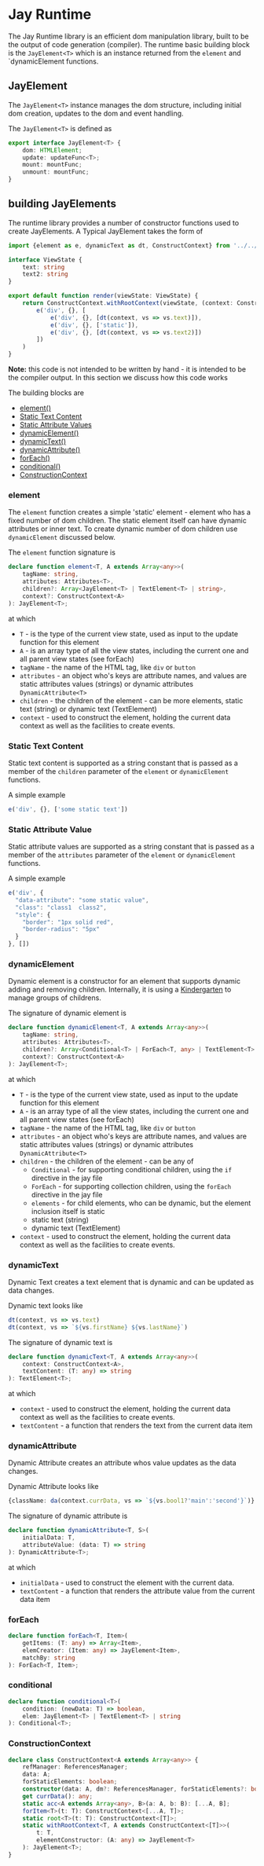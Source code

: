 Jay Runtime
===


The Jay Runtime library is an efficient dom manipulation library, built to be the output of code generation (compiler). 
The runtime basic building block is the `JayElement<T>` which is an instance 
returned from the `element` and `dynamicElement functions. 
                                                                         
## JayElement

The `JayElement<T>` instance manages the dom structure, including initial dom creation, 
updates to the dom and event handling.

The `JayElement<T>` is defined as
```typescript
export interface JayElement<T> {
    dom: HTMLElement;
    update: updateFunc<T>;
    mount: mountFunc;
    unmount: mountFunc;
}
```

## building JayElements

The runtime library provides a number of constructor functions used to create JayElements. 
A Typical JayElement takes the form of 

```typescript
import {element as e, dynamicText as dt, ConstructContext} from '../../lib/element';

interface ViewState {
    text: string
    text2: string
}

export default function render(viewState: ViewState) {
    return ConstructContext.withRootContext(viewState, (context: ConstructContext<[ViewState]>) =>
        e('div', {}, [
            e('div', {}, [dt(context, vs => vs.text)]),
            e('div', {}, ['static']),
            e('div', {}, [dt(context, vs => vs.text2)])
        ])
    )
}
```

**Note:** this code is not intended to be written by hand - it is intended to be the compiler output.
In this section we discuss how this code works

The building blocks are 

* [element()](#element)
* [Static Text Content](#text)
* [Static Attribute Values](#attribute)
* [dynamicElement()](#dynamicElement)
* [dynamicText()](#dynamicText)
* [dynamicAttribute()](#dynamicAttribute)
* [forEach()](#forEach)
* [conditional()](#conditional)
* [ConstructionContext](#ConstructionContext)

### <a name="element">element</a>

The `element` function creates a simple 'static' element - element who has a fixed number of dom children. 
The static element itself can have dynamic attributes or inner text. 
To create dynamic number of dom children use `dynamicElement` discussed below.

The `element` function signature is 
```typescript
declare function element<T, A extends Array<any>>(
    tagName: string, 
    attributes: Attributes<T>, 
    children?: Array<JayElement<T> | TextElement<T> | string>, 
    context?: ConstructContext<A>
): JayElement<T>;
```

at which
* `T` - is the type of the current view state, used as input to the update function for this element
* `A` - is an array type of all the view states, including the current one and all parent view states (see forEach) 
* `tagName` - the name of the HTML tag, like `div` or `button`
* `attributes` - an object who's keys are attribute names, and values are static attributes values (strings) or 
  dynamic attributes `DynamicAttribute<T>`
* `children` - the children of the element - can be more elements, static text (string) or dynamic text (TextElement<T>)
* `context` - used to construct the element, holding the current data context as well as the facilities to create events.

### <a name="text">Static Text Content</a>

Static text content is supported as a string constant that is passed as a member of the `children` parameter of the 
`element` or `dynamicElement` functions.

A simple example

```typescript
e('div', {}, ['some static text'])
```

### <a name="attribute">Static Attribute Value</a>

Static attribute values are supported as a string constant that is passed as a member of the `attributes` parameter of the
`element` or `dynamicElement` functions.

A simple example

```typescript
e('div', {
  "data-attribute": "some static value",
  "class": "class1  class2",
  "style": {
    "border": "1px solid red",
    "border-radius": "5px"
  }
}, [])
```

### <a name="dynamicElement">dynamicElement</a>

Dynamic element is a constructor for an element that supports dynamic adding and removing 
children. Internally, it is using a [Kindergarten](kindergarten.md) to manage 
groups of childrens.

The signature of dynamic element is 

```typescript
declare function dynamicElement<T, A extends Array<any>>(
    tagName: string, 
    attributes: Attributes<T>, 
    children?: Array<Conditional<T> | ForEach<T, any> | TextElement<T> | JayElement<T> | string>, 
    context?: ConstructContext<A>
): JayElement<T>;
```

at which
* `T` - is the type of the current view state, used as input to the update function for this element
* `A` - is an array type of all the view states, including the current one and all parent view states (see forEach)
* `tagName` - the name of the HTML tag, like `div` or `button`
* `attributes` - an object who's keys are attribute names, and values are static attributes values (strings) or
  dynamic attributes `DynamicAttribute<T>`
* `children` - the children of the element - can be any of
  * `Conditional` - for supporting conditional children, using the `if` directive in the jay file
  * `ForEach` - for supporting collection children, using the `forEach` directive in the jay file  
  * `elements` - for child elements, who can be dynamic, but the element inclusion itself is static
  * static text (string)
  * dynamic text (TextElement<T>)
* `context` - used to construct the element, holding the current data context as well as the facilities to create events.


### <a name="dynamicText">dynamicText</a>

Dynamic Text creates a text element that is dynamic and can be updated as data changes. 

Dynamic text looks like

```typescript
dt(context, vs => vs.text)
dt(context, vs => `${vs.firstName} ${vs.lastName}`)
```

The signature of dynamic text is

```typescript
declare function dynamicText<T, A extends Array<any>>(
    context: ConstructContext<A>, 
    textContent: (T: any) => string
): TextElement<T>;
```

at which
* `context` - used to construct the element, holding the current data context as well as the facilities to create events.
* `textContent` - a function that renders the text from the current data item

### <a name="dynamicAttribute">dynamicAttribute</a>
            
Dynamic Attribute creates an attribute whos value updates as the data changes.

Dynamic Attribute looks like

```typescript
{className: da(context.currData, vs => `${vs.bool1?'main':'second'}`)}
```

The signature of dynamic attribute is

```typescript
declare function dynamicAttribute<T, S>(
    initialData: T, 
    attributeValue: (data: T) => string
): DynamicAttribute<T>;
```

at which
* `initialData` - used to construct the element with the current data.
* `textContent` - a function that renders the attribute value from the current data item

### <a name="forEach">forEach</a>

```typescript
declare function forEach<T, Item>(
    getItems: (T: any) => Array<Item>, 
    elemCreator: (Item: any) => JayElement<Item>, 
    matchBy: string
): ForEach<T, Item>;
```
### <a name="conditional">conditional</a>

```typescript
declare function conditional<T>(
    condition: (newData: T) => boolean, 
    elem: JayElement<T> | TextElement<T> | string
): Conditional<T>;
```

### <a name="ConstructionContext">ConstructionContext</a>

```typescript
declare class ConstructContext<A extends Array<any>> {
    refManager: ReferencesManager;
    data: A;
    forStaticElements: boolean;
    constructor(data: A, dm?: ReferencesManager, forStaticElements?: boolean);
    get currData(): any;
    static acc<A extends Array<any>, B>(a: A, b: B): [...A, B];
    forItem<T>(t: T): ConstructContext<[...A, T]>;
    static root<T>(t: T): ConstructContext<[T]>;
    static withRootContext<T, A extends ConstructContext<[T]>>(
        t: T, 
        elementConstructor: (A: any) => JayElement<T>
    ): JayElement<T>;
}
```
